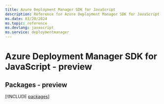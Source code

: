 ```yaml
---
title: Azure Deployment Manager SDK for JavaScript
description: Reference for Azure Deployment Manager SDK for JavaScript
ms.date: 03/20/2024
ms.topic: reference
ms.devlang: javascript
ms.service: deploymentmanager
---
```

# Azure Deployment Manager SDK for JavaScript - preview
## Packages - preview
[!INCLUDE [packages](deployment-manager-index.md)]